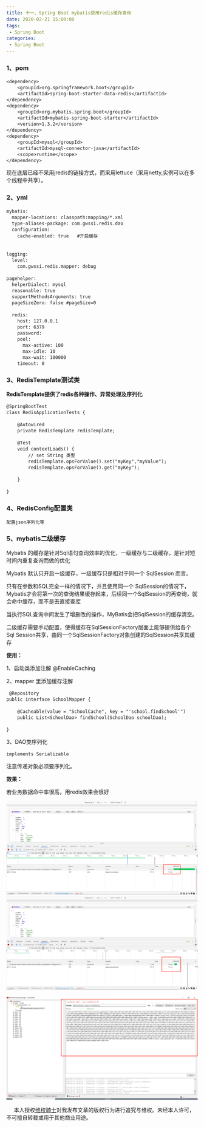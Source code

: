```yaml
---
title: 十一、Spring Boot mybatis使用redis缓存查询
date: 2020-02-21 15:00:00
tags:
 - Spring Boot
categories:
 - Spring Boot
---
```


### **1、pom**<br/>    

    <dependency>
        <groupId>org.springframework.boot</groupId>
        <artifactId>spring-boot-starter-data-redis</artifactId>
    </dependency>
    <dependency>
    	<groupId>org.mybatis.spring.boot</groupId>
    	<artifactId>mybatis-spring-boot-starter</artifactId>
    	<version>1.3.2</version>
    </dependency>
    <dependency>
    	<groupId>mysql</groupId>
    	<artifactId>mysql-connector-java</artifactId>
    	<scope>runtime</scope>
    </dependency>

现在底层已经不采用jredis的链接方式，而采用lettuce（采用netty,实例可以在多个线程中共享）。



### 2、yml <br/>

```
mybatis:
  mapper-locations: classpath:mapping/*.xml
  type-aliases-package: com.gwssi.redis.dao
  configuration:
    cache-enabled: true   #开启缓存


logging:
  level:
    com.gwssi.redis.mapper: debug

pagehelper:
  helperDialect: mysql
  reasonable: true
  supportMethodsArguments: true
  pageSizeZero: false #pageSize=0

  redis:
    host: 127.0.0.1
    port: 6379
    password:
    pool:
      max-active: 100
      max-idle: 10
      max-wait: 100000
    timeout: 0

```

### 3、RedisTemplate测试类 <br/>



**RedisTemplate提供了redis各种操作、异常处理及序列化**

```
@SpringBootTest
class RedisApplicationTests {

    @Autowired
    private RedisTemplate redisTemplate;

    @Test
    void contextLoads() {
        // set String 类型
        redisTemplate.opsForValue().set("myKey","myValue");
        redisTemplate.opsForValue().get("myKey");

    }

}
```

### 4、RedisConfig配置类<br/>



```
配置json序列化等
```



### 5、mybatis二级缓存

Mybatis 的缓存是针对Sql语句查询效率的优化，一级缓存与二级缓存，是针对短时间内重复查询而做的优化<br/>

Mybatis 默认只开启一级缓存，一级缓存只是相对于同一个 SqlSession 而言。<br/>

只有在参数和SQL完全一样的情况下，并且使用同一个 SqlSession的情况下，Mybatis才会将第一次的查询结果缓存起来，后续同一个SqlSession的再查询，就会命中缓存，而不是去直接查库

当执行SQL查询中间发生了增删改的操作，MyBatis会把SqlSession的缓存清空。<br/>



二级缓存需要手动配置，使得缓存在SqlSessionFactory层面上能够提供给各个Sql Session共享，由同一个SqlSessionFactory对象创建的SqlSession共享其缓存<br/>





**使用：**

1、启动类添加注解 @EnableCaching<br/>

2、mapper 里添加缓存注解<br/>

```
 @Repository
public interface SchoolMapper {

    @Cacheable(value = "SchoolCache", key = "'school.findSchool'")
    public List<SchoolDao> findSchool(SchoolDao schoolDao);

}
```

3、DAO类序列化  <br/>

```
implements Serializable

```

注意传递对象必须要序列化。



**效果：**

若业务数据命中率很高，用redis效果会很好

![3](./s18.png)
![3](./s19.png)

![3](./s20.png)





&nbsp;&nbsp;&nbsp;&nbsp; 本人授权[维权骑士](http://rightknights.com)对我发布文章的版权行为进行追究与维权。未经本人许可，不可擅自转载或用于其他商业用途。


